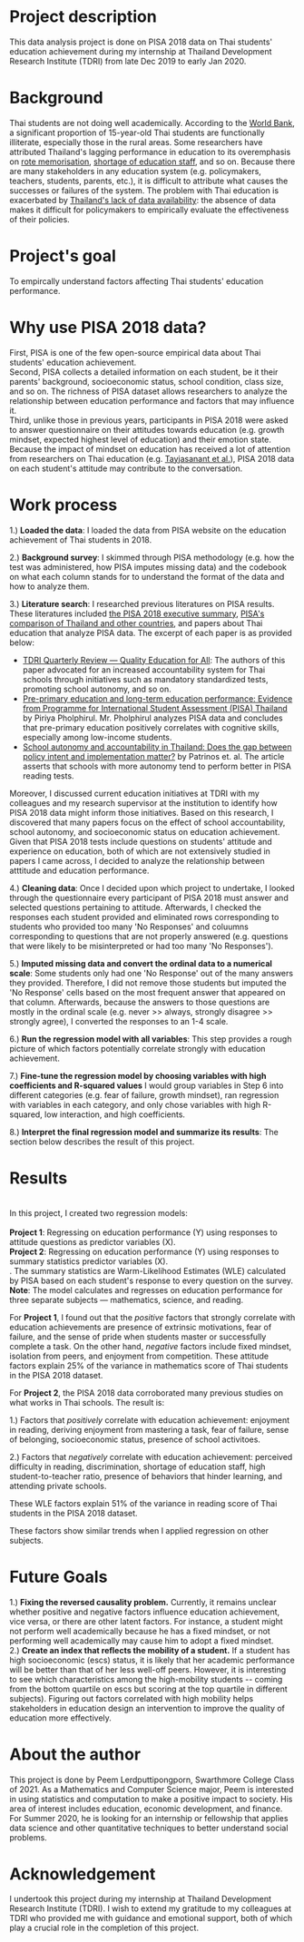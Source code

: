 # Project description 

This data analysis project is done on PISA 2018 data on Thai students' education achievement during my internship at Thailand Development Research Institute (TDRI) from late Dec 2019 to early Jan 2020.

# Background

Thai students are not doing well academically. According to the [World Bank](https://www.worldbank.org/en/country/thailand/publication/wanted---a-quality-education-for-all-in-thailand), a significant proportion of 15-year-old Thai students are functionally illiterate, especially those in the rural areas. Some researchers  have attributed Thailand's lagging performance in education to its overemphasis on [rote memorisation](https://oxfordbusinessgroup.com/overview/learning-curve-despite-premium-placed-learning-sector-has-struggled-show-positive-results-0), [shortage of education staff](http://uis.unesco.org/sites/default/files/documents/secondary-teachers-in-thailand-secondary-teacher-policy-research-in-asia-2011-en.pdf), and so on. Because there are many stakeholders in any education system (e.g. policymakers, teachers, students, parents, etc.), it is difficult to attribute what causes the successes or failures of the system. The problem with Thai education is exacerbated by [Thailand's lack of data availability](https://www.bangkokpost.com/opinion/opinion/1219025/open-data-policy-the-key-to-success): the absence of data makes it difficult for policymakers to empirically evaluate the effectiveness of their policies. 

# Project's goal 
To empircally understand factors affecting Thai students' education performance. 

# Why use PISA 2018 data? 

First, PISA is one of the few open-source empirical data about Thai students' education achievement.  <br />
Second, PISA collects a detailed information on each student, be it their parents' background, socioeconomic status, school condition, class size, and so on. The richness of PISA dataset allows researchers to analyze the relationship between education performance and factors that may influence it.  <br />
Third, unlike those in previous years, participants in PISA 2018 were asked to answer questionnaire on their attitudes towards education (e.g. growth mindset, expected highest level of education) and their emotion state. Because the impact of mindset on education has received a lot of attention from researchers on Thai education (e.g. [Tayjasanant et al.](https://www.researchgate.net/publication/311605841_Thai_EFL_teachers_and_learners'_beliefs_and_readiness_for_autonomous_learning)), PISA 2018 data on each student's attitude may contribute to the conversation. 

# Work process

1.) **Loaded the data**: I loaded the data from PISA website on the education achievement of Thai students in 2018. <br /> 

2.) **Background survey**: I skimmed through PISA methodology (e.g. how the test was administered, how PISA imputes missing data) and the codebook on what each column stands for to understand the format of the data and how to analyze them. 

3.) **Literature search**: I researched previous literatures on PISA results. These literatures included [the PISA 2018 executive summary](https://www.oecd.org/pisa/PISA%202018%20Insights%20and%20Interpretations%20FINAL%20PDF.pdf), [PISA's comparison of Thailand and other countries](http://www.compareyourcountry.org/pisa/country/THA), and papers about Thai education that analyze PISA data. The excerpt of each paper is as provided below: 

- [TDRI Quarterly Review — Quality Education for All](https://tdri.or.th/wp-content/uploads/2012/09/t5j2012.pdf): The authors of this paper advocated for an increased accountability system for Thai schools through initiatives such as mandatory standardized tests, promoting school autonomy, and so on. 
- [Pre-primary education and long-term education performance: Evidence from Programme for International Student Assessment (PISA) Thailand](https://journals.sagepub.com/doi/abs/10.1177/1476718X15616834?journalCode=ecra) by Piriya Pholphirul. Mr. Pholphirul analyzes PISA data and concludes that pre-primary education positively correlates with cognitive skills, especially among low-income students.
- [School autonomy and accountability in Thailand: Does the gap between policy intent and implementation matter?](https://link.springer.com/article/10.1007/s11125-015-9368-8) by Patrinos et. al. The article asserts that schools with more autonomy tend to perform better in PISA reading tests. 

Moreover, I discussed current education initiatives at TDRI with my colleagues and my research supervisor at the institution to identify how PISA 2018 data might inform those initiatives. Based on this research, I discovered that many papers focus on the effect of school accountability, school autonomy, and socioeconomic status on education achievement. Given that PISA 2018 tests include questions on students' attitude and experience on education, both of which are not extensively studied in papers I came across, I decided to analyze the relationship between atttitude and education performance. 

4.) **Cleaning data**: Once I decided upon which project to undertake, I looked through the questionnaire every participant of PISA 2018 must answer and selected questions pertaining to attitude. Afterwards, I checked the responses each student provided and eliminated rows corresponding to students who provided too many 'No Responses' and coluumns corresponding to questions that are not properly answered (e.g. questions that were likely to be misinterpreted or had too many 'No Responses'). 

5.) **Imputed missing data and convert the ordinal data to a numerical scale**: Some students only had one 'No Response' out of the many answers they provided. Therefore, I did not remove those students but imputed the 'No Response' cells based on the most frequent answer that appeared on that column. Afterwards, because the answers to those questions are mostly in the ordinal scale (e.g. never >> always, strongly disagree >> strongly agree), I converted the responses to an 1-4 scale. 

6.) **Run the regression model with all variables**: This step provides a rough picture of which factors potentially correlate strongly with education achievement. 

7.) **Fine-tune the regression model by choosing variables with high coefficients and R-squared values** I would group variables in Step 6 into different categories (e.g. fear of failure, growth mindset), ran regression with variables in each category, and only chose variables with high R-squared, low interaction, and high coefficients. 

8.) **Interpret the final regression model and summarize its results**: The section below describes the result of this project.

# Results
<br /> In this project, I created two regression models: <br />  <br />
**Project 1**: Regressing on education performance (Y) using responses to attitude questions as predictor variables (X). 
<br />
**Project 2**: Regressing on education performance (Y) using responses to summary statistics predictor variables (X). 
<br />. The summary statistics are Warm-Likelihood Estimates (WLE) calculated by PISA based on each student's response to every question on the survey. 
**Note**: The model calculates and regresses on education performance for three separate subjects — mathematics, science, and reading. 


For **Project 1**, I found out that the *positive* factors that strongly correlate with education achievements are presence of extrinsic motivations, fear of failure, and the sense of pride when students master or successfully complete a task. On the other hand, *negative* factors include fixed mindset, isolation from peers, and enjoyment from competition. These attitude factors explain 25% of the variance in mathematics score of Thai students in the PISA 2018 dataset. 

For **Project 2**, the PISA 2018 data corroborated many previous studies on what works in Thai schools. The result is: <br />

1.) Factors that *positively* correlate with education achievement: enjoyment in reading, deriving enjoyment from mastering a task, fear of failure, sense of belonging, socioeconomic status, presence of school activitoes.
<br />

2.) Factors that *negatively* correlate with education achievement: perceived difficulty in reading, discrimination, shortage of education staff, high student-to-teacher ratio, presence of behaviors that hinder learning, and attending private schools. 

These WLE factors explain 51% of the variance in reading score of Thai students in the PISA 2018 dataset.

These factors show similar trends when I applied regression on other subjects. 

# Future Goals 

1.) **Fixing the reversed causality problem.** Currently, it remains unclear whether positive and negative factors influence education achievement, vice versa, or there are other latent factors. For instance, a student might not perform well academically because he has a fixed mindset, or not performing well academically may cause him to adopt a fixed mindset.    <br />
2.) **Create an index that reflects the mobility of a student.** If a student has high socioeconomic (escs) status, it is likely that her academic performance will be better than that of her less well-off peers. However, it is interesting to see which characteristics among the high-mobility students -- coming from the bottom quartile on escs but scoring at the top quartile in different subjects). Figuring out factors correlated with high mobility helps stakeholders in education design an intervention to improve the quality of education more effectively.  

# About the author
This project is done by Peem Lerdputtipongporn, Swarthmore College Class of 2021. As a Mathematics and Computer Science major, Peem is interested in using statistics and computation to make a positive impact to society. His area of interest includes education, economic development, and finance. For Summer 2020, he is looking for an internship or fellowship that applies data science and other quantitative techniques to better understand social problems. 

# Acknowledgement
I undertook this project during my internship at Thailand Development Research Institute (TDRI). I wish to extend my gratitude to my colleagues at TDRI who provided me with guidance and emotional support, both of which play a crucial role in the completion of this project. 
